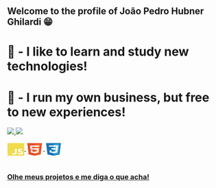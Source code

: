 ## Welcome to the profile of João Pedro Hubner Ghilardi 😁
# 📕 - I like to learn and study new technologies!
# 💼 - I run my own business, but free to new experiences!

 <div>
   <a href="https://github.com/DevJeipi">
   <img height="180em" src="https://github-readme-stats.vercel.app/api?username=DevJeipi&show_icons=true&theme=merko&include_all_commits=true&count_private=true"/>
   <img height="180em" src="https://github-readme-stats.vercel.app/api/top-langs/?username=DevJeipi&layout=compact&langs_count=6&theme=merko"/>
</div>
    
<div style="display: inline_block"><br>
  <img align="center" alt="Js" height="30" width="40" src="https://raw.githubusercontent.com/devicons/devicon/master/icons/javascript/javascript-plain.svg">
  <img align="center" alt="HTML" height="30" width="40" src="https://raw.githubusercontent.com/devicons/devicon/master/icons/html5/html5-original.svg">
  <img align="center" alt="CSS" height="30" width="40" src="https://raw.githubusercontent.com/devicons/devicon/master/icons/css3/css3-original.svg">
</div>
 
<br>
 
### Olhe meus projetos e me diga o que acha!
